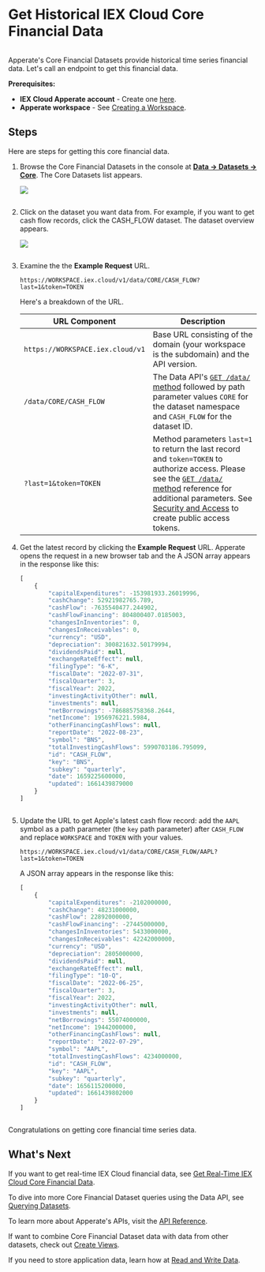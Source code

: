 # Get Historical IEX Cloud Core Financial Data

```{important} We are in the process of migrating legacy IEX Cloud Core Data to IEX Cloud Core Datasets in Apperate. IEX Cloud's API reference is currently split between Apperate's [API Reference](https://iexcloud.io/docs/) and the [Legacy API Reference](https://iexcloud.io/docs/api/). If the [API Reference](https://iexcloud.io/docs/) doesn't list the data you want, please check the [Legacy API Reference](https://iexcloud.io/docs/api/).
```

Apperate's Core Financial Datasets provide historical time series financial data. Let's call an endpoint to get this financial data.

**Prerequisites:**

- **IEX Cloud Apperate account** - Create one [here](https://iexcloud.io/cloud-login#/register).
- **Apperate workspace** - See [Creating a Workspace](../getting-started/getting-started-with-apperate.md#create-a-workspace). 

## Steps

Here are steps for getting this core financial data.

1. Browse the Core Financial Datasets in the console at [**Data &rarr; Datasets &rarr; Core**](https://iexcloud.io/console/datasets/core). The Core Datasets list appears.

    ![](./getting-time-series-core-financial-data/core-datasets.png)

    ``` {hint} If there are grayed-out datasets you want to use, upgrade your plan. To upgrade, click one of the grayed-out datasets and click the **Upgrade** button that appears. Otherwise, upgrade your plan at **Account** &rarr; [**Manage Plan**](https://iexcloud.io/console/manage-plan).
    ```

1. Click on the dataset you want data from. For example, if you want to get cash flow records, click the CASH_FLOW dataset. The dataset overview appears.

    ![](./getting-time-series-core-financial-data/cash-flow-overview.png)

    ``` {note} From a dataset's **Database** page, you can query its data, export the query results to a CSV, and share your query in a URL. 
    ```
    
1. Examine the the **Example Request** URL.

    ```
    https://WORKSPACE.iex.cloud/v1/data/CORE/CASH_FLOW?last=1&token=TOKEN
    ```

    Here's a breakdown of the URL.

    | URL Component | Description |
    | --- | --- |
    | `https://WORKSPACE.iex.cloud/v1` | Base URL consisting of the domain (your workspace is the subdomain) and the API version. |
    | `/data/CORE/CASH_FLOW` | The Data API's [`GET /data/` method](https://iexcloud.io/docs/apperate-apis/data/get-data) followed by path parameter values `CORE` for the dataset namespace and `CASH_FLOW` for the dataset ID. |
    | `?last=1&token=TOKEN` | Method parameters `last=1` to return the last record and `token=TOKEN` to authorize access. Please see the [`GET /data/` method](https://iexcloud.io/docs/apperate-apis/data/get-data) reference for additional parameters. See [Security and Access](../administration/access-and-security.md) to create public access tokens. |

1. Get the latest record by clicking the **Example Request** URL. Apperate opens the request in a new browser tab and the A JSON array appears in the response like this:

    ```javascript
    [
        {
            "capitalExpenditures": -153981933.26019996,
            "cashChange": 52921982765.789,
            "cashFlow": -7635540477.244902,
            "cashFlowFinancing": 804800407.0185003,
            "changesInInventories": 0,
            "changesInReceivables": 0,
            "currency": "USD",
            "depreciation": 300821632.50179994,
            "dividendsPaid": null,
            "exchangeRateEffect": null,
            "filingType": "6-K",
            "fiscalDate": "2022-07-31",
            "fiscalQuarter": 3,
            "fiscalYear": 2022,
            "investingActivityOther": null,
            "investments": null,
            "netBorrowings": -786885758368.2644,
            "netIncome": 1956976221.5984,
            "otherFinancingCashFlows": null,
            "reportDate": "2022-08-23",
            "symbol": "BNS",
            "totalInvestingCashFlows": 5990703186.795099,
            "id": "CASH_FLOW",
            "key": "BNS",
            "subkey": "quarterly",
            "date": 1659225600000,
            "updated": 1661439879000
        }
    ]
    ```

    ```{note} The response will be different for you because records are continuously being added.
    ```

1. Update the URL to get Apple's latest cash flow record: add the `AAPL` symbol as a path parameter (the `key` path parameter) after `CASH_FLOW` and replace `WORKSPACE` and `TOKEN` with your values.

    ```
    https://WORKSPACE.iex.cloud/v1/data/CORE/CASH_FLOW/AAPL?last=1&token=TOKEN
    ```

    A JSON array appears in the response like this:

    ```javascript
    [
        {
            "capitalExpenditures": -2102000000,
            "cashChange": 48231000000,
            "cashFlow": 22892000000,
            "cashFlowFinancing": -27445000000,
            "changesInInventories": 5433000000,
            "changesInReceivables": 42242000000,
            "currency": "USD",
            "depreciation": 2805000000,
            "dividendsPaid": null,
            "exchangeRateEffect": null,
            "filingType": "10-Q",
            "fiscalDate": "2022-06-25",
            "fiscalQuarter": 3,
            "fiscalYear": 2022,
            "investingActivityOther": null,
            "investments": null,
            "netBorrowings": 55074000000,
            "netIncome": 19442000000,
            "otherFinancingCashFlows": null,
            "reportDate": "2022-07-29",
            "symbol": "AAPL",
            "totalInvestingCashFlows": 4234000000,
            "id": "CASH_FLOW",
            "key": "AAPL",
            "subkey": "quarterly",
            "date": 1656115200000,
            "updated": 1661439802000
        }
    ]
    ```

    ``` {important} key and subkey path parameters are restricted to primary and secondary indexes, respectively. For more information on the Unique Index components, see [Understanding Datasets](../managing-your-data/understanding-datasets.md#indexing-with-unique-index).
    ```

Congratulations on getting core financial time series data.

## What's Next

If you want to get real-time IEX Cloud financial data, see [Get Real-Time IEX Cloud Core Financial Data](./getting-real-time-core-financial-data.md).

To dive into more Core Financial Dataset queries using the Data API, see [Querying Datasets](../interacting-with-your-data/querying-data/querying-datasets.md).

<!-- - [SQL Query with the API](../interacting-with-your-data/querying-data/sql-query-with-the-api.md)-->

To learn more about Apperate's APIs, visit the [API Reference](https://iexcloud.io/docs/).

If want to combine Core Financial Dataset data with data from other datasets, check out [Create Views](../managing-your-data/creating-and-managing-views.md).

If you need to store application data, learn how at [Read and Write Data](../getting-started/write-and-read-a-record.md).